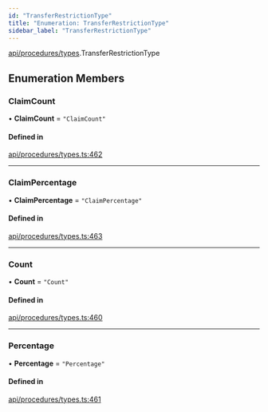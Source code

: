 ```yaml
---
id: "TransferRestrictionType"
title: "Enumeration: TransferRestrictionType"
sidebar_label: "TransferRestrictionType"
---
```


[api/procedures/types](../../../../../modules/API/Procedures/Types/Types.md).TransferRestrictionType

## Enumeration Members

### ClaimCount

• **ClaimCount** = ``"ClaimCount"``

#### Defined in

[api/procedures/types.ts:462](https://github.com/PolymeshAssociation/polymesh-sdk/blob/978e4ded6/src/api/procedures/types.ts#L462)

___

### ClaimPercentage

• **ClaimPercentage** = ``"ClaimPercentage"``

#### Defined in

[api/procedures/types.ts:463](https://github.com/PolymeshAssociation/polymesh-sdk/blob/978e4ded6/src/api/procedures/types.ts#L463)

___

### Count

• **Count** = ``"Count"``

#### Defined in

[api/procedures/types.ts:460](https://github.com/PolymeshAssociation/polymesh-sdk/blob/978e4ded6/src/api/procedures/types.ts#L460)

___

### Percentage

• **Percentage** = ``"Percentage"``

#### Defined in

[api/procedures/types.ts:461](https://github.com/PolymeshAssociation/polymesh-sdk/blob/978e4ded6/src/api/procedures/types.ts#L461)
